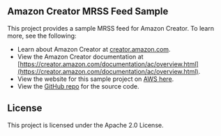 ## Amazon Creator MRSS Feed Sample

This project provides a sample MRSS feed for Amazon Creator. To learn more, see the following:

* Learn about Amazon Creator at [creator.amazon.com](https://creator.amazon.com).
* View the Amazon Creator documentation at [https://creator.amazon.com/documentation/ac/overview.html](https://creator.amazon.com/documentation/ac/overview.html).
* View the website for this sample project on [AWS here](http://sample-firetv-web-app.s3-website-us-west-2.amazonaws.com/).
* View the [GitHub repo](https://amzn.github.io/amazon-creator-mrss-feed-sample) for the source code.

## License

This project is licensed under the Apache 2.0 License.
